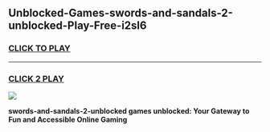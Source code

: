 
## Unblocked-Games-swords-and-sandals-2-unblocked-Play-Free-i2sl6
<h3>
<a href="https://premium76.site?title=swords-and-sandals-2-unblocked&ref=20M">CLICK TO PLAY</a></h3>
<hr>

<h3>
<a href="https://premium76.site?title=swords-and-sandals-2-unblocked&ref=20M">CLICK 2 PLAY</a>
  
</h3>

<a href="https://premium76.site?title=swords-and-sandals-2-unblocked&ref=19M"><img src="https://clearcache.store/games.png"></a>


**swords-and-sandals-2-unblocked games unblocked: Your Gateway to Fun and Accessible Online Gaming**
